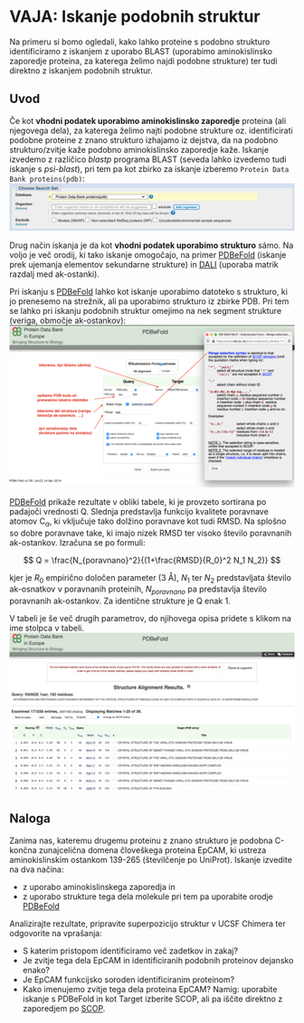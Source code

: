 # VAJA: Iskanje podobnih struktur

Na primeru si bomo ogledali, kako lahko proteine s podobno strukturo identificiramo z iskanjem z uporabo BLAST (uporabimo aminokislinsko zaporedje proteina, za katerega želimo najdi podobne strukture) ter tudi direktno z iskanjem podobnih struktur.

## Uvod
Če kot **vhodni podatek uporabimo aminokislinsko zaporedje** proteina (ali njegovega dela), za katerega želimo najti podobne strukture oz. identificirati podobne proteine z znano strukturo izhajamo iz dejstva, da na podobno strukturo/zvitje kaže podobno aminokislinsko zaporedje kaže. Iskanje izvedemo z različico *blastp* programa BLAST (seveda lahko izvedemo tudi iskanje s *psi-blast*), pri tem pa kot zbirko za iskanje izberemo `Protein Data Bank proteins(pdb)`:
![Izbira PDB kot zbirke za iskanje](slike/podobne_strukture-blast.png)

Drug način iskanja je da kot **vhodni podatek uporabimo strukturo** sámo. Na voljo je več orodij, ki tako iskanje omogočajo, na primer [PDBeFold](https://www.ebi.ac.uk/msd-srv/ssm/) (iskanje prek ujemanja elementov sekundarne strukture) in [DALI](http://ekhidna2.biocenter.helsinki.fi/dali/) (uporaba matrik razdalj med ak-ostanki).

Pri iskanju s [PDBeFold](https://www.ebi.ac.uk/msd-srv/ssm/) lahko kot iskanje uporabimo datoteko s strukturo, ki jo prenesemo na strežnik, ali pa uporabimo strukturo iz zbirke PDB. Pri tem se lahko pri iskanju podobnih struktur omejimo na nek segment strukture (veriga, območje ak-ostankov):
![PDBeFold](slike/podobne_strukture-pdbefold-vhod.png)

[PDBeFold](https://www.ebi.ac.uk/msd-srv/ssm/) prikaže rezultate v obliki tabele, ki je provzeto sortirana po padajoči vrednosti Q. Slednja predstavlja funkcijo kvalitete poravnave atomov C$_{\alpha}$, ki vključuje tako dolžino poravnave kot tudi RMSD. Na splošno so dobre poravnave take, ki imajo nizek RMSD ter visoko število poravnanih ak-ostankov. Izračuna se po formuli:

$$
Q = \frac{N_{poravnano}^2}{(1+\frac{RMSD}{R_0}^2 N_1 N_2)}
$$

kjer je $R_0$ empirično določen parameter (3 Å), $N_1$ ter $N_2$ predstavljata število ak-osnatkov v poravnanih proteinih, $N_{poravnano}$ pa predstavlja število poravnanih ak-ostankov. Za identične strukture je Q enak 1.

V tabeli je še več drugih parametrov, do njihovega opisa pridete s klikom na ime stolpca v tabeli.
![PDBeFold](slike/podobne_strukture-pdbefold-tabela.png)


## Naloga
Zanima nas, kateremu drugemu proteinu z znano strukturo je podobna C-končna zunajcelična domena  človeškega proteina EpCAM, ki ustreza aminokislinskim ostankom 139-265 (številčenje po UniProt). Iskanje izvedite na dva načina:
* z uporabo aminokislinskega zaporedja in
* z uporabo strukture tega dela molekule pri tem pa uporabite orodje [PDBeFold](https://www.ebi.ac.uk/msd-srv/ssm/)

Analizirajte rezultate, pripravite superpozicijo struktur v UCSF Chimera ter odgovorite na vprašanja:
* S katerim pristopom identificiramo več zadetkov in zakaj?
* Je zvitje tega dela EpCAM in identificiranih podobnih proteinov dejansko enako?
* Je EpCAM funkcijsko soroden identificiranim proteinom?
* Kako imenujemo zvitje tega dela proteina EpCAM? Namig: uporabite iskanje s PDBeFold in kot Target izberite SCOP, ali pa iščite direktno z zaporedjem po [SCOP](https://scop.mrc-lmb.cam.ac.uk/).